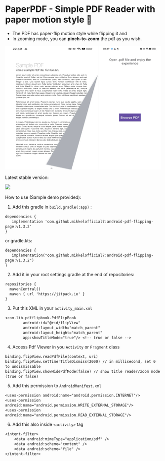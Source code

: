 # PaperPDF - Simple PDF Reader with paper motion style 📁

- The PDF has paper-flip motion style while flipping it and 
- In zooming mode, you can **pinch-to-zoom** the pdf as you wish.

<div align="left">
  <img src="https://github.com/mikkelofficial7/android-pdf-flipping-page/blob/main/sample1.jpg" alt="Flipbook Engine" width="300" height="400">
  <img src="https://github.com/mikkelofficial7/android-pdf-flipping-page/blob/main/sample.gif" alt="Flipbook Engine" width="200" height="400">
</div>

Latest stable version: 

[![](https://jitpack.io/v/mikkelofficial7/android-pdf-flipping-page.svg)](https://github.com/mikkelofficial7/android-pdf-flipping-page/releases/tag/v1.3.2)

How to use (Sample demo provided):

1. Add this gradle in ```build.gradle(:app)``` :
```
dependencies {
   implementation 'com.github.mikkelofficial7:android-pdf-flipping-page:v1.3.2'
}
 ```
or gradle.kts:
```
dependencies {
   implementation("com.github.mikkelofficial7:android-pdf-flipping-page:v1.3.2")
}
 ```

2. Add it in your root settings.gradle at the end of repositories:
```
repositories {
  mavenCentral()
  maven { url 'https://jitpack.io' }
}
```

3. Put this XML in your ```activity_main.xml```
```
<com.lib.pdfflipbook.PdfFlipBook
        android:id="@+id/flipView"
        android:layout_width="match_parent"
        android:layout_height="match_parent"
        app:showTitleMode="true"/> <!-- true or false -->
```

4. Access Pdf Viewer in you ```Activity``` or ```Fragment``` class
```
binding.flipView.readPdfFile(context, uri)
binding.flipView.setTimerTitleDismiss(2000) // in millisecond, set 0 to undismissable
binding.flipView.showHidePdfMode(false) // show title reader/zoom mode (true or false)
```

5. Add this permission to ```AndroidManifest.xml```

```
<uses-permission android:name="android.permission.INTERNET"/>
<uses-permission android:name="android.permission.WRITE_EXTERNAL_STORAGE"/>
<uses-permission android:name="android.permission.READ_EXTERNAL_STORAGE"/>
```

6. Add this also inside ```<activity>``` tag

```
<intent-filter>
    <data android:mimeType="application/pdf" />
    <data android:scheme="content" />
    <data android:scheme="file" />
</intent-filter>
```
